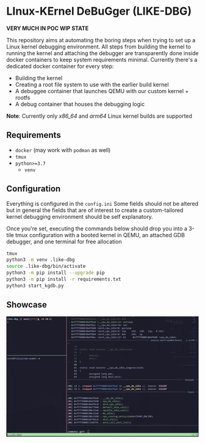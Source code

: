 # LInux-KErnel DeBuGger (LIKE-DBG) 

**VERY MUCH IN POC WIP STATE**

This repository aims at automating the boring steps when trying to set up a Linux kernel debugging environment.
All steps from building the kernel to running the kernel and attaching the debugger are transparently done inside docker containers to keep system requirements minimal.
Currently there's a dedicated docker container for every step:

* Building the kernel
* Creating a root file system to use with the earlier build kernel
* A debuggee container that launches QEMU with our custom kernel + rootfs
* A debug container that houses the debugging logic

**Note**: Currently only *x86_64* and *arm64* Linux kernel builds are supported

## Requirements

* `docker` (may work with `podman` as well)
* `tmux`
* `python>=3.7`
    * `venv`

## Configuration

Everything is configured in the `config.ini`
Some fields should not be altered but in general the fields that are of interest to create a custom-tailored kernel debugging environment should be self explanatory.

Once you're set, executing the commands below should drop you into a 3-tile tmux configuration with a booted kernel in QEMU, an attached
GDB debugger, and one terminal for free allocation

```bash
tmux
python3 -m venv .like-dbg
source .like-dbg/bin/activate
python3 -m pip install --upgrade pip
python3 -m pip install -r requirements.txt
python3 start_kgdb.py
```

## Showcase

![img/example.png](img/example.png)
